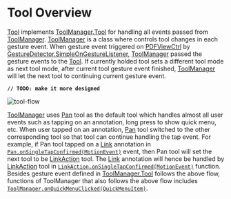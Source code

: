# Tool Overview
[Tool](http://neon.pdftron.local:8000/www/qliu/android/api/reference/com/pdftron/pdf/tools/Tool.html) implements [ToolManager.Tool](http://neon.pdftron.local:8000/www/qliu/android/api/reference/com/pdftron/pdf/tools/ToolManager.Tool.html) for handling all events passed from [ToolManager](http://neon.pdftron.local:8000/www/qliu/android/api/reference/com/pdftron/pdf/tools/ToolManager.html). 
[ToolManager](http://neon.pdftron.local:8000/www/qliu/android/api/reference/com/pdftron/pdf/tools/ToolManager.html) is a class where controls tool changes in each gesture event. When gesture event triggered on [PDFViewCtrl](http://neon.pdftron.local:8000/www/qliu/android/api/reference/com/pdftron/pdf/PDFViewCtrl.html) by [GestureDetector.SimpleOnGestureListener](https://developer.android.com/reference/android/view/GestureDetector.SimpleOnGestureListener.html), [ToolManager](http://neon.pdftron.local:8000/www/qliu/android/api/reference/com/pdftron/pdf/tools/ToolManager.html) passed the gesture events to the [Tool](http://neon.pdftron.local:8000/www/qliu/android/api/reference/com/pdftron/pdf/tools/Tool.html). If currently holded tool sets a different tool mode as next tool mode, after current tool gesture event finished, [ToolManager](http://neon.pdftron.local:8000/www/qliu/android/api/reference/com/pdftron/pdf/tools/ToolManager.html) will let the next tool to continuing current gesture event.

**`// TODO: make it more designed`**

![tool-flow](/img/tool-flow.png)

[ToolManager](http://neon.pdftron.local:8000/www/qliu/android/api/reference/com/pdftron/pdf/tools/ToolManager.html) uses [Pan](http://neon.pdftron.local:8000/www/qliu/android/api/reference/com/pdftron/pdf/tools/Pan.html) tool as the default tool which handles almost all user events such as tapping on an annotation, long press to show quick menu, etc. When user tapped on an annotation, [Pan](http://neon.pdftron.local:8000/www/qliu/android/api/reference/com/pdftron/pdf/tools/Pan.html) tool switched to the other corresponding tool so that tool can continue handling the tap event. For example, if Pan tool tapped on a [Link](https://www.pdftron.com/pdfnet/mobile/docs/Android/pdfnet/javadoc/reference/com/pdftron/pdf/annots/Link.html) annotation in [`Pan.onSingleTapConfirmed(MotionEvent)`](http://neon.pdftron.local:8000/www/qliu/android/api/reference/com/pdftron/pdf/tools/Pan.html#onSingleTapConfirmed(android.view.MotionEvent)) event, then Pan tool will set the next tool to be [LinkAction](http://neon.pdftron.local:8000/www/qliu/android/api/reference/com/pdftron/pdf/tools/LinkAction.html) tool. The [Link](https://www.pdftron.com/pdfnet/mobile/docs/Android/pdfnet/javadoc/reference/com/pdftron/pdf/annots/Link.html) annotation will hence be handled by [LinkAction](http://neon.pdftron.local:8000/www/qliu/android/api/reference/com/pdftron/pdf/tools/LinkAction.html) tool in [`LinkAction.onSingleTapConfirmed(MotionEvent)`](http://neon.pdftron.local:8000/www/qliu/android/api/reference/com/pdftron/pdf/tools/LinkAction.html#onSingleTapConfirmed(android.view.MotionEvent)) function. Besides gesture event defined in [ToolManager.Tool](http://neon.pdftron.local:8000/www/qliu/android/api/reference/com/pdftron/pdf/tools/ToolManager.Tool.html) follows the above flow, functions of ToolManager that also follows the above flow includes [`ToolManager.onQuickMenuClicked(QuickMenuItem)`](http://neon.pdftron.local:8000/www/qliu/android/api/reference/com/pdftron/pdf/tools/ToolManager.html#onQuickMenuClicked(com.pdftron.pdf.tools.QuickMenuItem)).